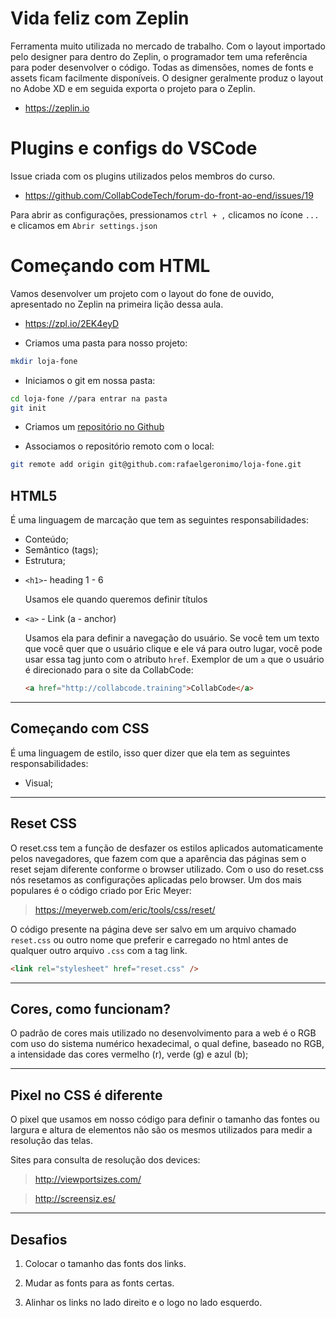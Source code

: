 # Vida feliz com Zeplin

Ferramenta muito utilizada no mercado de trabalho. Com o layout importado pelo designer para dentro do Zeplin, o programador tem uma referência para poder desenvolver o código. Todas as dimensões, nomes de fonts e assets ficam facilmente disponíveis.
O designer geralmente produz o layout no Adobe XD e em seguida exporta o projeto para o Zeplin.

- https://zeplin.io

# Plugins e configs do VSCode

Issue criada com os plugins utilizados pelos membros do curso.

- https://github.com/CollabCodeTech/forum-do-front-ao-end/issues/19

Para abrir as configurações, pressionamos `ctrl + ,` clicamos no ícone `...` e clicamos em `Abrir settings.json`

# Começando com HTML

Vamos desenvolver um projeto com o layout do fone de ouvido, apresentado no Zeplin na primeira lição dessa aula.

- https://zpl.io/2EK4eyD

- Criamos uma pasta para nosso projeto:

```bash
mkdir loja-fone
```

- Iniciamos o git em nossa pasta:

```bash
cd loja-fone //para entrar na pasta
git init
```

- Criamos um [repositório no Github](https://github.com/rafaelgeronimo/loja-fone)

- Associamos o repositório remoto com o local:

```bash
git remote add origin git@github.com:rafaelgeronimo/loja-fone.git
```

## HTML5

É uma linguagem de marcação que tem as seguintes responsabilidades:

- Conteúdo;
- Semântico (tags);
- Estrutura;

* `<h1>`- heading 1 - 6

  Usamos ele quando queremos definir títulos

- `<a>` - Link (a - anchor)

  Usamos ela para definir a navegação do usuário. Se você tem um texto que você quer que o usuário clique e ele vá para outro lugar, você pode usar essa tag junto com o atributo `href`. Exemplor de um `a` que o usuário é direcionado para o site da CollabCode:

  ```html
  <a href="http://collabcode.training">CollabCode</a>
  ```

---

## Começando com CSS

É uma linguagem de estilo, isso quer dizer que ela tem as seguintes responsabilidades:

- Visual;

---

## Reset CSS

O reset.css tem a função de desfazer os estilos aplicados automaticamente pelos navegadores, que fazem com que a aparência das páginas sem o reset sejam diferente conforme o browser utilizado.
Com o uso do reset.css nós resetamos as configurações aplicadas pelo browser. Um dos mais populares é o código criado por Eric Meyer:

> https://meyerweb.com/eric/tools/css/reset/

O código presente na página deve ser salvo em um arquivo chamado `reset.css` ou outro nome que preferir e carregado no html antes de qualquer outro arquivo `.css` com a tag link.

```html
<link rel="stylesheet" href="reset.css" />
```

---

## Cores, como funcionam?

O padrão de cores mais utilizado no desenvolvimento para a web é o RGB com uso do sistema numérico hexadecimal, o qual define, baseado no RGB, a intensidade das cores vermelho (r), verde (g) e azul (b);

---

## Pixel no CSS é diferente

O pixel que usamos em nosso código para definir o tamanho das fontes ou largura e altura de elementos não são os mesmos utilizados para medir a resolução das telas.

Sites para consulta de resolução dos devices:

> http://viewportsizes.com/

> http://screensiz.es/

---

## Desafios

1. Colocar o tamanho das fonts dos links.

2. Mudar as fonts para as fonts certas.

3. Alinhar os links no lado direito e o logo no lado esquerdo.
